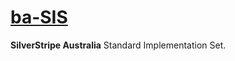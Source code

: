 # [ba-SIS](https://github.com/silverstripe-australia)

**SilverStripe Australia** Standard Implementation Set.
